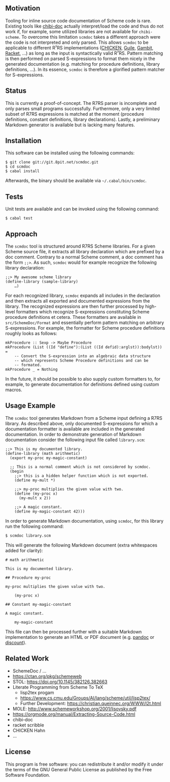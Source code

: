 ## Motivation

Tooling for inline source code documentation of Scheme code is rare.
Existing tools like [chibi-doc][chibi-doc source] actually interpret/load the code and thus do not work if, for example, some utilized libraries are not available for `chibi-scheme`.
To overcome this limitation `scmdoc` takes a different approach were the code is not interpreted and only parsed.
This allows `scmdoc` to be applicable to different R⁷RS implementations ([CHICKEN][chicken web], [Guile][guile web], [Gambit][gambit web], [Racket][racket r7rs], …) as long as the input is syntactically valid R⁷RS.
Pattern matching is then performed on parsed S-expressions to format them nicely in the generated documentation (e.g. matching for procedure definitions, library definitions, …).
In its essence, `scmdoc` is therefore a glorified pattern matcher for S-expressions.

## Status

This is currently a proof-of-concept.
The R7RS parser is incomplete and only parses small programs successfully.
Furthermore, only a very limited subset of R7RS expressions is matched at the moment (procedure definitions, constant definitions, library declarations).
Lastly, a preliminary Markdown generator is available but is lacking many features.

## Installation

This software can be installed using the following commands:

    $ git clone git://git.8pit.net/scmdoc.git
    $ cd scmdoc
    $ cabal install

Afterwards, the binary should be available via `~/.cabal/bin/scmdoc`.

## Tests

Unit tests are available and can be invoked using the following command:

    $ cabal test

## Approach

The `scmdoc` tool is structured around R7RS Scheme libraries.
For a given Scheme source file, it extracts all library declaration which are prefixed by a doc comment.
Contrary to a normal Scheme comment, a doc comment has the form `;;>`.
As such, `scmdoc` would for example recognize the following library declaration:

    ;;> My awesome scheme library
    (define-library (sample-library)
        …)

For each recognized library, `scmdoc` expands all includes in the declaration and then extracts all exported and documented expressions from the library.
The recognized expressions are then further processed by high-level formatters which recognize S-expressions constituting Scheme procedure definitions et cetera.
These formatters are available in `src/SchemeDoc/Format` and essentially perform pattern matching on arbitrary S-expressions.
For example, the formatter for Scheme procedure definitions roughly looks as follows:

    mkProcedure :: Sexp -> Maybe Procedure
    mkProcedure (List ((Id "define"):(List ((Id defid):arglst)):bodylst)) =
        -- Convert the S-expression into an algebraic data structure
        -- which represents Scheme Procedure definitions and can be
        -- formated.
    mkProcedure _ = Nothing

In the future, it should be possible to also supply custom formatters to, for example, to generate documentation for definitions defined using custom macros.

## Usage Example

The `scmdoc` tool generates Markdown from a Scheme input defining a R7RS library.
As described above, only documented S-expressions for which a documentation formatter is available are included in the generated documentation.
In order to demonstrate generation of Markdown documentation consider the following input file called `library.scm`:

    ;;> This is my documented library.
    (define-library (math arithmetic)
      (export my-proc my-magic-constant)

      ;; This is a normal comment which is not considered by scmdoc.
      (begin
        ;;> this is a hidden helper function which is not exported.
        (define my-mult *)

        ;;> my-proc multiplies the given value with two.
        (define (my-proc x)
          (my-mult x 2))

        ;;> A magic constant.
        (define my-magic-constant 42)))

In order to generate Markdown documentation, using `scmdoc`, for this library run the following command:

    $ scmdoc library.scm

This will generate the following Markdown document (extra whitespaces added for clarity):

    # math arithmetic

    This is my documented library.

    ## Procedure my-proc

    my-proc multiplies the given value with two.

    	(my-proc x)

    ## Constant my-magic-constant

    A magic constant.

    	my-magic-constant

This file can then be processed further with a suitable Markdown implementation to generate an HTML or PDF document (e.g. [pandoc][pandoc web] or [discount][discount web]).

## Related Work

* SchemeDoc / …
* https://ctan.org/pkg/schemeweb
* STOL: https://doi.org/10.1145/382126.382663
* Literate Programming from Scheme To TeX
    * lisp2tex progam
    * https://www.cs.cmu.edu/Groups/AI/lang/scheme/util/lisp2tex/
    * Further Development: https://christian.queinnec.org/WWW/l2t.html
* MOLE: http://www.schemeworkshop.org/2001/lisovsky.pdf
* https://orgmode.org/manual/Extracting-Source-Code.html
* chibi-doc
* racket scribble
* CHICKEN Hahn
* …

## License

This program is free software: you can redistribute it and/or modify it
under the terms of the GNU General Public License as published by the
Free Software Foundation.

[chicken web]: https://call-cc.org
[guile web]: https://www.gnu.org/software/guile/
[gambit web]: https://www.gambitscheme.org/
[racket r7rs]: https://pkgs.racket-lang.org/package/r7rs
[chibi-doc source]: https://github.com/ashinn/chibi-scheme/blob/master/tools/chibi-doc
[pandoc web]: https://pandoc.org/
[discount web]: http://www.pell.portland.or.us/~orc/Code/discount/
